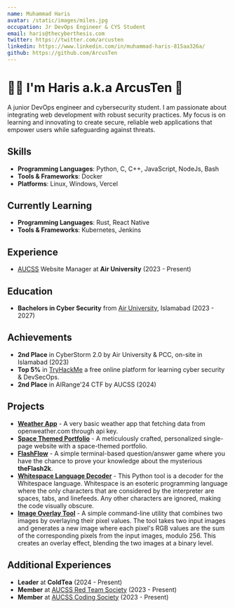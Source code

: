 ```yaml
---
name: Muhammad Haris
avatar: /static/images/miles.jpg
occupation: Jr DevOps Engineer & CYS Student
email: haris@thecyberthesis.com
twitter: https://twitter.com/arcusten
linkedin: https://www.linkedin.com/in/muhammad-haris-815aa326a/
github: https://github.com/ArcusTen
---
```


# 👋🏼 I'm Haris a.k.a ArcusTen 🎯

A junior DevOps engineer and cybersecurity student. I am passionate about integrating web development with robust security practices. My focus is on learning and innovating to create secure, reliable web applications that empower users while safeguarding against threats.

## Skills

- **Programming Languages**: Python, C, C++, JavaScript, NodeJs, Bash
- **Tools & Frameworks**: Docker
- **Platforms**: Linux, Windows, Vercel

## Currently Learning

- **Programming Languages**: Rust, React Native
- **Tools & Frameworks**: Kubernetes, Jenkins

## Experience

- [AUCSS](https://aucss.live) Website Manager at **Air University** (2023 - Present)

## Education

- **Bachelors in Cyber Security** from [Air University](https://au.edu.pk/), Islamabad (2023 - 2027)

## Achievements

- **2nd Place** in CyberStorm 2.0 by Air University & PCC, on-site in Islamabad (2023)
- **Top 5%** in [TryHackMe](https://tryhackme.com/p/ArcusTen) a free online platform for learning cyber security & DevSecOps.
- **2nd Place** in AIRange'24 CTF by AUCSS (2024)

## Projects

- [**Weather App**](https://clime-arcus.vercel.app/) - A very basic weather app that fetching data from openweather.com through api key.
- [**Space Themed Portfolio**](https://arcusten.vercel.app/) - A meticulously crafted, personalized single-page website with a space-themed portfolio.
- [**FlashFlow**](https://github.com/ArcusTen/Projects/tree/main/Games/FlashFlow) - A simple terminal-based question/answer game where you have the chance to prove your knowledge about the mysterious **theFlash2k**.
- [**Whitespace Language Decoder**](https://github.com/ArcusTen/whitespace-language) - This Python tool is a decoder for the Whitespace language. Whitespace is an esoteric programming language where the only characters that are considered by the interpreter are spaces, tabs, and linefeeds. Any other characters are ignored, making the code visually obscure.
- [**Image Overlay Tool**](https://github.com/ArcusTen/Decoders/tree/main/Image-Overlay-Python-Tool) - A simple command-line utility that combines two images by overlaying their pixel values. The tool takes two input images and generates a new image where each pixel's RGB values are the sum of the corresponding pixels from the input images, modulo 256. This creates an overlay effect, blending the two images at a binary level.

## Additional Experiences

- **Leader** at **ColdTea** (2024 - Present)
- **Member** at [AUCSS Red Team Society](https://aucss.live/) (2023 - Present)
- **Member** at [AUCSS  Coding Society](https://aucss.live/) (2023 - Present)

